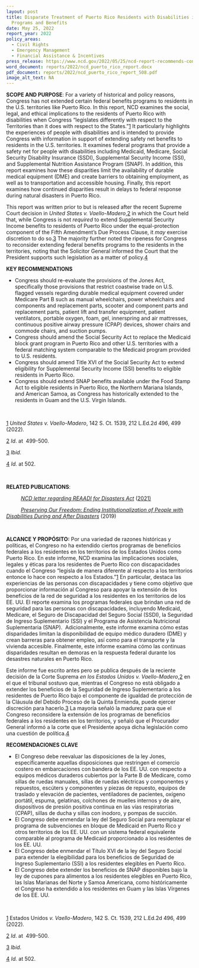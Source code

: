 ```yaml
---
layout: post
title: Disparate Treatment of Puerto Rico Residents with Disabilities in Federal
  Programs and Benefits
date: May 25, 2022
report_year: 2022
policy_areas:
  - Civil Rights
  - Emergency Management
  - Financial Assistance & Incentives
press_release: https://www.ncd.gov/2022/05/25/ncd-report-recommends-congressional-action-on-federal-benefits-for-americans-with-disabilities-in-u-s-territories/
word_document: reports/2022/ncd_puerto_rico_report.docx
pdf_document: reports/2022/ncd_puerto_rico_report_508.pdf
image_alt_text: NA
---
```

**SCOPE AND PURPOSE**: For a variety of historical and policy reasons, Congress has not extended certain federal benefits programs to residents in the U.S. territories like Puerto Rico. In this report, NCD examines the social, legal, and ethical implications to the residents of Puerto Rico with disabilities when Congress “legislates differently with respect to the Territories than it does with respect to the States.”[1](https://ncd.gov/publications/2022/disparate-treatment-puerto-rico-residents-disabilities-federal-programs#_ftn1) It particularly highlights the experiences of people with disabilities and is intended to provide Congress with information in support of extending safety net benefits to residents in the U.S. territories. It examines federal programs that provide a safety net for people with disabilities including Medicaid, Medicare, Social Security Disability Insurance (SSDI), Supplemental Security Income (SSI), and Supplemental Nutrition Assistance Program (SNAP). In addition, this report examines how these disparities limit the availability of durable medical equipment (DME) and create barriers to obtaining employment, as well as to transportation and accessible housing. Finally, this report examines how continued disparities result in delays to federal response during natural disasters in Puerto Rico.

This report was written prior to but is released after the recent Supreme Court decision in *United States v. Vaello-Madero*,[2](https://ncd.gov/publications/2022/disparate-treatment-puerto-rico-residents-disabilities-federal-programs#_ftn2) in which the Court held that, while Congress is not *required* to extend Supplemental Security Income benefits to residents of Puerto Rico under the equal-protection component of the Fifth Amendment’s Due Process Clause, it *may* exercise discretion to do so.[3](https://ncd.gov/publications/2022/disparate-treatment-puerto-rico-residents-disabilities-federal-programs#_ftn3) The majority further noted the ripeness for Congress to reconsider extending federal benefits programs to the residents in the territories, noting that the Solicitor General informed the Court that the President supports such legislation as a matter of policy.[4](https://ncd.gov/publications/2022/disparate-treatment-puerto-rico-residents-disabilities-federal-programs#_ftn4)

**KEY RECOMMENDATIONS**

* Congress should re-evaluate the provisions of the Jones Act, specifically those provisions that restrict coastwise trade on U.S. flagged vessels regarding durable medical equipment covered under Medicare Part B such as manual wheelchairs, power wheelchairs and components and replacement parts, scooter and component parts and replacement parts, patient lift and transfer equipment, patient ventilators, portable oxygen, foam, gel, innerspring and air mattresses, continuous positive airway pressure (CPAP) devices, shower chairs and commode chairs, and suction pumps.
* Congress should amend the Social Security Act to replace the Medicaid block grant program in Puerto Rico and other U.S. territories with a federal matching system comparable to the Medicaid program provided to U.S. residents.
* Congress should amend Title XVI of the Social Security Act to extend eligibility for Supplemental Security Income (SSI) benefits to eligible residents in Puerto Rico.
* Congress should extend SNAP benefits available under the Food Stamp Act to eligible residents in Puerto Rico, the Northern Mariana Islands, and American Samoa, as Congress has historically extended to the residents in Guam and the U.S. Virgin Islands.

 

[1](https://ncd.gov/publications/2022/disparate-treatment-puerto-rico-residents-disabilities-federal-programs#_ftnref1) *United States v. Vaello-Madero*, 142 S. Ct. 1539, 212 L.Ed.2d 496, 499 (2022)*.*

[2](https://ncd.gov/publications/2022/disparate-treatment-puerto-rico-residents-disabilities-federal-programs#_ftnref2) *Id*. at  499-500.

[3](https://ncd.gov/publications/2022/disparate-treatment-puerto-rico-residents-disabilities-federal-programs#_ftnref3) *Ibid.*

[4](https://ncd.gov/publications/2022/disparate-treatment-puerto-rico-residents-disabilities-federal-programs#_ftnref4) *Id.* at 502.

 

**RELATED PUBLICATIONS**:

          *[NCD letter regarding REAADI for Disasters Act](https://www.ncd.gov/publications/2021/ncd-letter-regarding-reaadi-disasters-act)* ([2021)](<>)

          *[Preserving Our Freedom: Ending Institutionalization of People with Disabilities During and After Disasters](https://www.ncd.gov/publications/2019/preserving-our-freedom)* (2019)

 

**ALCANCE Y PROPÓSITO:** Por una variedad de razones históricas y políticas, el Congreso no ha extendido ciertos programas de beneficios federales a los residentes en los territorios de los Estados Unidos como Puerto Rico. En este informe, NCD examina las implicaciones sociales, legales y éticas para los residentes de Puerto Rico con discapacidades cuando el Congreso “legisla de manera diferente al respecto a los territorios entonce lo hace con respecto a los Estados.”[1](https://ncd.gov/publications/2022/disparate-treatment-puerto-rico-residents-disabilities-federal-programs#_ftn1) En particular, destaca las experiencias de las personas con discapacidades y tiene como objetivo que proporcionar información al Congreso para apoyar la extensión de los beneficios de la red de seguridad a los residentes en los territorios de los EE. UU. El reporte examina los programas federales que brindan una red de seguridad para las personas con discapacidades, incluyendo Medicaid, Medicare, el Seguro de Discapacidad del Seguro Social (SSDI), la Seguridad de Ingreso Suplementario (SSI) y el Programa de Asistencia Nutricional Suplementaria (SNAP).  Adicionalmente, este informe examina cómo estas disparidades limitan la disponibilidad de equipo médico duradero (DME) y crean barreras para obtener empleo, así como para el transporte y la vivienda accesible. Finalmente, este informe examina cómo las continuas disparidades resultan en demoras en la respuesta federal durante los desastres naturales en Puerto Rico.

Este informe fue escrito antes pero se publica después de la reciente decisión de la Corte Suprema *en los Estados Unidos v. Vaello-Madero*,[2](https://ncd.gov/publications/2022/disparate-treatment-puerto-rico-residents-disabilities-federal-programs#_ftn2) en el que el tribunal sostuvo que, mientras el Congreso no está obligado a extender los beneficios de la Seguridad de Ingreso Suplementario a los residentes de Puerto Rico bajo el componente de igualdad de protección de la Cláusula del Debido Proceso de la Quinta Enmienda, puede ejercer discreción para hacerlo.[3](https://ncd.gov/publications/2022/disparate-treatment-puerto-rico-residents-disabilities-federal-programs#_ftn3) La mayoría señaló la madurez para que el Congreso reconsidere la extensión de los programas de beneficios federales a los residentes en los territorios, y señaló que el Procurador General informó a la corte que el Presidente apoya dicha legislación como una cuestión de política.[4](https://ncd.gov/publications/2022/disparate-treatment-puerto-rico-residents-disabilities-federal-programs#_ftn4)

**RECOMENDACIONES CLAVE**

* El Congreso debe reevaluar las disposiciones de la ley Jones, específicamente aquellas disposiciones que restringen el comercio costero en embarcaciones con bandera de los EE. UU. con respecto a equipos médicos duraderos cubiertos por la Parte B de Medicare, como sillas de ruedas manuales, sillas de ruedas eléctricas y componentes y repuestos, escúters y componentes y piezas de repuesto, equipos de traslado y elevación de pacientes, ventiladores de pacientes, oxígeno portátil, espuma, gelatinas, colchones de muelles internos y de aire, dispositivos de presión positiva continua en las vías respiratorias (CPAP), sillas de ducha y sillas con inodoro, y pompas de succión.
* El Congreso debe enmendar la ley del Seguro Social para reemplazar el programa de subvenciones en bloque de Medicaid en Puerto Rico y otros territorios de los EE. UU. con un sistema federal equivalente comparable al programa de Medicaid proporcionado a los residentes de los EE. UU.
* El Congreso debe enmendar el Título XVI de la ley del Seguro Social para extender la elegibilidad para los beneficios de Seguridad de Ingreso Suplementario (SSI) a los residentes elegibles en Puerto Rico.
* El Congreso debe extender los beneficios de SNAP disponibles bajo la ley de cupones para alimentos a los residentes elegibles en Puerto Rico, las Islas Marianas del Norte y Samoa Americana, como históricamente el Congreso ha extendido a los residentes en Guam y las Islas Vírgenes de los EE. UU.

 

[1](https://ncd.gov/publications/2022/disparate-treatment-puerto-rico-residents-disabilities-federal-programs#_ftnref1) Estados Unidos *v. Vaello-Madero*, 142 S. Ct. 1539, 212 L.Ed.2d 496, 499 (2022)*.*

[2](https://ncd.gov/publications/2022/disparate-treatment-puerto-rico-residents-disabilities-federal-programs#_ftnref2) *Id*. at  499-500.

[3](https://ncd.gov/publications/2022/disparate-treatment-puerto-rico-residents-disabilities-federal-programs#_ftnref3) *Ibid.*

[4](https://ncd.gov/publications/2022/disparate-treatment-puerto-rico-residents-disabilities-federal-programs#_ftnref4) *Id.* at 502.
